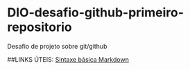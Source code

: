 # DIO-desafio-github-primeiro-repositorio
Desafio de projeto sobre git/github

##LINKS ÚTEIS: 
[Sintaxe básica Markdown](https://www.markdownguide.org/basic-syntax/)
